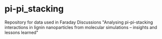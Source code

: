 # pi-pi_stacking
Repository for data used in Faraday Discussions "Analysing pi-pi-stacking interactions in lignin nanoparticles from molecular simulations – insights and lessons learned" 
